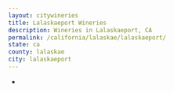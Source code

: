 ```yaml
---
layout: citywineries
title: Lalaskaeport Wineries
description: Wineries in Lalaskaeport, CA
permalink: /california/lalaskae/lalaskaeport/
state: ca
county: lalaskae
city: lalaskaeport
---
```

-
